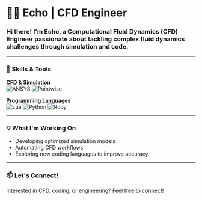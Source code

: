 # 👩‍💻 Echo | CFD Engineer

### Hi there! I'm Echo, a Computational Fluid Dynamics (CFD) Engineer passionate about tackling complex fluid dynamics challenges through simulation and code.

---

### 🔧 Skills & Tools

**CFD & Simulation**  
![ANSYS](https://skillicons.dev/icons?i=ansys) ![Pointwise](https://skillicons.dev/icons?i=pointwise)  

**Programming Languages**  
![Lua](https://skillicons.dev/icons?i=lua) ![Python](https://skillicons.dev/icons?i=python) ![Ruby](https://skillicons.dev/icons?i=ruby)

---

### 💡 What I'm Working On
- Developing optimized simulation models
- Automating CFD workflows
- Exploring new coding languages to improve accuracy

---

### 📫 Let's Connect!
Interested in CFD, coding, or engineering? Feel free to connect!
